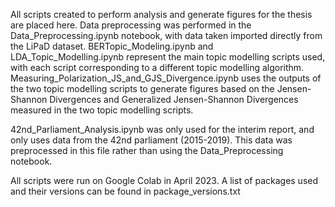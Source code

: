 All scripts created to perform analysis and generate figures for the thesis are placed here. Data preprocessing was performed in the Data_Preprocessing.ipynb notebook, with data taken imported directly from the LiPaD dataset. BERTopic_Modeling.ipynb and LDA_Topic_Modelling.ipynb represent the main topic modelling scripts used, with each script corresponding to a different topic modelling algorithm. Measuring_Polarization_JS_and_GJS_Divergence.ipynb uses the outputs of the two topic modelling scripts to generate figures based on the Jensen-Shannon Divergences and Generalized Jensen-Shannon Divergences measured in the two topic modelling scripts.

42nd_Parliament_Analysis.ipynb was only used for the interim report, and only uses data from the 42nd parliament (2015-2019). This data was preprocessed in this file rather than using the Data_Preprocessing notebook.

All scripts were run on Google Colab in April 2023. A list of packages used and their versions can be found in package_versions.txt
